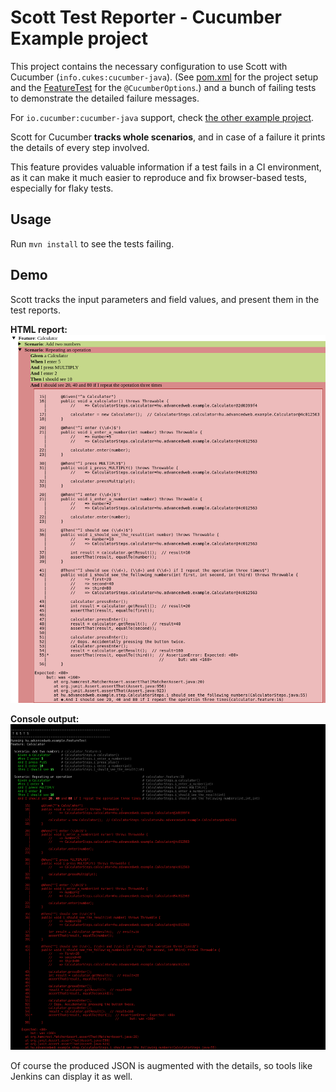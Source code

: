 Scott Test Reporter - Cucumber Example project
==============================================

This project contains the necessary configuration
to use Scott with Cucumber (```info.cukes:cucumber-java```). (See [pom.xml](https://github.com/dodie/scott/blob/master/scott-examples/cucumber/pom.xml) for the project
setup and the [FeatureTest](https://github.com/dodie/scott/blob/master/scott-examples/cucumber/src/test/java/hu/advancedweb/example/FeatureTest.java) for the ```@CucumberOptions```.)
and a bunch of failing tests to demonstrate the detailed failure messages.

For `io.cucumber:cucumber-java` support, check [the other example project](https://github.com/dodie/scott/tree/master/scott-examples/cucumber-io-cucumber).

Scott for Cucumber **tracks whole scenarios**, and in case of a failure it prints the details of every step involved.

This feature provides valuable information if a test fails in a CI environment, as it can make it much easier to reproduce and fix browser-based tests, especially for flaky tests.


Usage
-----
Run ``` mvn install ``` to see the tests failing.


Demo
----
Scott tracks the input parameters and field values, and present them in the test reports.

**HTML report:**
![HTML](https://github.com/dodie/scott-showcase/blob/master/cucumber_html.png "HTML")

**Console output:**
![Console](https://github.com/dodie/scott-showcase/blob/master/cucumber_console.png "Console")

Of course the produced JSON is augmented with the details, so tools like Jenkins can display it as well.

